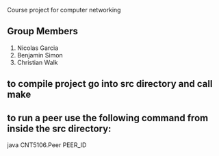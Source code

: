 Course project for computer networking

## Group Members
1. Nicolas Garcia
2. Benjamin Simon
3. Christian Walk

## to compile project go into src directory and call make
## to run a peer use the following command from inside the src directory:
java CNT5106.Peer PEER_ID
